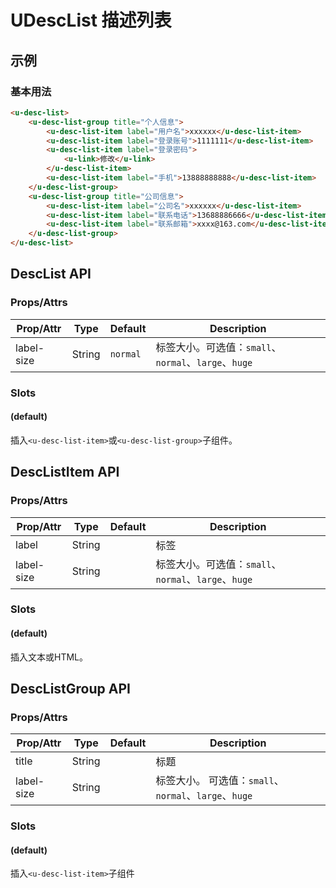 # UDescList 描述列表

## 示例
### 基本用法

``` html
<u-desc-list>
    <u-desc-list-group title="个人信息">
        <u-desc-list-item label="用户名">xxxxxx</u-desc-list-item>
        <u-desc-list-item label="登录账号">1111111</u-desc-list-item>
        <u-desc-list-item label="登录密码">
            <u-link>修改</u-link>
        </u-desc-list-item>
        <u-desc-list-item label="手机">13888888888</u-desc-list-item>
    </u-desc-list-group>
    <u-desc-list-group title="公司信息">
        <u-desc-list-item label="公司名">xxxxxx</u-desc-list-item>
        <u-desc-list-item label="联系电话">13688886666</u-desc-list-item>
        <u-desc-list-item label="联系邮箱">xxxx@163.com</u-desc-list-item>
    </u-desc-list-group>
</u-desc-list>
```

## DescList API

### Props/Attrs

| Prop/Attr | Type | Default | Description |
| --------- | ---- | ------- | ----------- |
| label-size | String | `normal` | 标签大小。可选值：`small`、`normal`、`large`、`huge` |


### Slots

#### (default)

插入`<u-desc-list-item>`或`<u-desc-list-group>`子组件。

## DescListItem API

### Props/Attrs

| Prop/Attr | Type | Default | Description |
| --------- | ---- | ------- | ----------- |
| label | String | | 标签 |
| label-size | String | | 标签大小。可选值：`small`、`normal`、`large`、`huge` |

### Slots

#### (default)

插入文本或HTML。

## DescListGroup API

### Props/Attrs

| Prop/Attr | Type | Default | Description |
| --------- | ---- | ------- | ----------- |
| title | String | | 标题 |
| label-size | String | | 标签大小。 可选值：`small`、`normal`、`large`、`huge` |

### Slots

#### (default)

插入`<u-desc-list-item>`子组件
